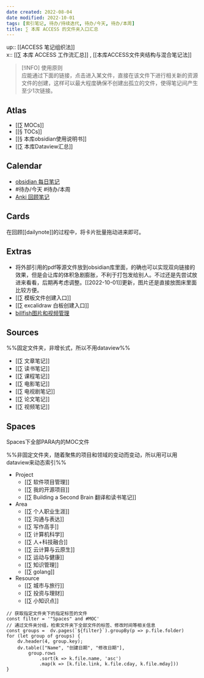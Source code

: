 ```yaml
---
date created: 2022-08-04
date modified: 2022-10-01
tags: [索引笔记, 待办/持续迭代, 待办/今天, 待办/本周]
title: ∑ 本库 ACCESS 的文件夹入口汇总
---
```


up:: [[ACCESS 笔记组织法]]  
x:: [[∑ 本库 ACCESS 工作流汇总]] ,  [[本库ACCESS文件夹结构与混合笔记法]]  

> [!INFO] 使用原则  
> 应能通过下面的链接，点击进入某文件，直接在该文件下进行相关新的资源文件的创建，这样可以最大程度确保不创建出孤立的文件，使得笔记间产生至少1次链接。

## Atlas

- [[∑ MOCs]]
- [[§ TOCs]]
- [[§ 本库obsidian使用说明书]]
- [[∑ 本库Dataview汇总]]

## Calendar

- [obsidian 每日笔记](obsidian://advanced-uri?daily=true&mode=append)
- #待办/今天 #待办/本周
- [Anki 回顾笔记](obsidian://advanced-uri?vault=knowledge-garden&commandid=obsidian-spaced-repetition%253Asrs-note-review-open-note)

## Cards

在回顾[[dailynote]]的过程中，将卡片批量拖动进来即可。

## Extras

- 将外部引用的pdf等源文件放到obsidian库里面，的确也可以实现双向链接的效果，但是会让库的体积急剧膨胀，不利于打包发给别人。不过还是先尝试放进来看看，后期再考虑调整。[[2022-10-01]]更新，图片还是直接放图床里面比较方便。
- [[∑ 模板文件创建入口]]
- [[∑ excalidraw 白板创建入口]]
- [billfish图片和视频管理](billfish://)

## Sources

%%固定文件夹，非增长式，所以不用dataview%%

- [[∑ 文章笔记]]
- [[∑ 读书笔记]]
- [[∑ 课程笔记]]
- [[∑ 电影笔记]]
- [[∑ 电视剧笔记]]
- [[∑ 论文笔记]]
- [[∑ 视频笔记]]

## Spaces

Spaces下全部PARA内的MOC文件

%%非固定文件夹，随着聚焦的项目和领域的变动而变动，所以用可以用dataview来动态索引%%

- Project
	- [[∑ 软件项目管理]]
	- [[∑ 我的开源项目]]
	- [[∑ Building a Second Brain 翻译和读书笔记]]
- Area
	- [[∑ 个人职业生涯]]
	- [[∑ 沟通与表达]]
	- [[∑ 写作高手]]
	- [[∑ 计算机科学]]
	- [[∑ 人+科技融合]]
	- [[∑ 云计算与云原生]]
	- [[∑ 运动与健康]]
	- [[∑ 知识管理]]
	- [[∑ golang]]
- Resource
	- [[∑ 城市与旅行]]
	- [[∑ 投资与理财]]
	- [[∑ 小知识点]]

```dataviewjs
// 获取指定文件夹下的指定标签的文件
const filter = '"Spaces" and #MOC'
// 通过文件夹分组，检索文件夹下全部文件的标签、修改时间等相关信息
const groups =  dv.pages(`${filter}`).groupBy(p => p.file.folder)
for (let group of groups) {
	dv.header(4, group.key);
	dv.table(["Name", "创建日期", "修改日期"],
		group.rows
			.sort(k => k.file.name, 'asc')
			.map(k => [k.file.link, k.file.cday, k.file.mday]))
}
```
